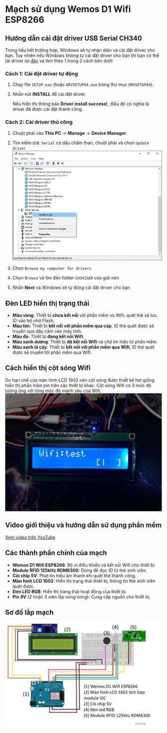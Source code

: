 # Mạch sử dụng Wemos D1 Wifi ESP8266

## Hướng dẫn cài đặt driver USB Serial CH340
Trong hầu hết trường hợp, Windows sẽ tự nhận diện và cài đặt driver cho bạn. Tuy nhiên nếu Windows không tự cài đặt driver cho bạn thì bạn có thể tải driver tại [đây](https://www.wch-ic.com/downloads/CH341SER_ZIP.html) và làm theo 1 trong 2 cách bên dưới

### Cách 1: Cài đặt driver tự động
1. Chạy file `SETUP.exe` (hoặc `DRVSETUP64.exe` trong thư mục `DRVSETUP64`).
2. Nhấn nút **INSTALL** để cài đặt driver.

   Nếu hiển thị thông báo **Driver install success!**, điều đó có nghĩa là driver đã được cài đặt thành công.

### Cách 2: Cài driver thủ công
1. Chuột phải vào **This PC** → **Manage** → **Device Manager**.

2. Tìm kiếm `USB Serial` có dấu chấm than, chuột phải và chọn `Update driver`
![Ảnh chụp màn hình update driver](update_driver_screenshot.png)
3. Chọn `Browse my computer for drivers`
4. Chọn `Browse` và tìm đến folder `CH341SER` vừa giải nén
5. Nhấn **Next** và Windows sẽ tự động cài đặt driver cho bạn

## Đèn LED hiển thị trạng thái
- **Màu vàng**: Thiết bị **chưa kết nối** với phần mềm và Wifi; quét thẻ sẽ lưu ID vào bộ nhớ Flash.
- **Màu tím**: Thiết bị **kết nối với phần mềm qua cáp**, ID thẻ quét được sẽ truyền qua dây cắm vào máy tính.
- **Màu đỏ**: Thiết bị **đang kết nối Wifi**.
- **Màu xanh dương**: Thiết bị **đã kết nối Wifi** và chờ tín hiệu từ phần mềm.
- **Màu xanh lá cây**: Thiết bị **kết nối với phần mềm qua Wifi**; ID thẻ quét được sẽ truyền tới phần mềm qua Wifi.

## Cách hiển thị cột sóng Wifi
Do hạn chế của màn hình LCD 1602 nên cột sóng được thiết kế hơi giống hiển thị phần trăm pin trên các thiết bị khác. Cột sóng Wifi có 3 mức độ tương ứng với từng mức độ mạnh yêu của Wifi.
![Hình minh hoạ cột sóng Wifi](wifi_signal.jpg)

## Video giới thiệu và hướng dẫn sử dụng phần mềm
[Xem video trên YouTube](https://youtu.be/8iWZg057fqM)

## Các thành phần chính của mạch
- **Wemos D1 Wifi ESP8266**: Bộ vi điều khiển và kết nối Wifi cho thiết bị.
- **Module RFID 125kHz RDM6300**: Dùng để đọc ID từ thẻ sinh viên.
- **Còi chip 5V**: Phát tín hiệu âm thanh khi quét thẻ thành công.
- **Màn hình LCD 1602**: Hiển thị trạng thái thiết bị, thông tin thẻ sinh viên quét được.
- **Đèn LED RGB**: Hiển thị trạng thái hoạt động của thiết bị.
- **Pin 9V** (2 hoặc 3 viên lắp song song): Cung cấp nguồn cho thiết bị.

## Sơ đồ lắp mạch
![Hình ảnh sơ đồ lắp mạch](Sơ_đồ_mạch_wemos.png)
